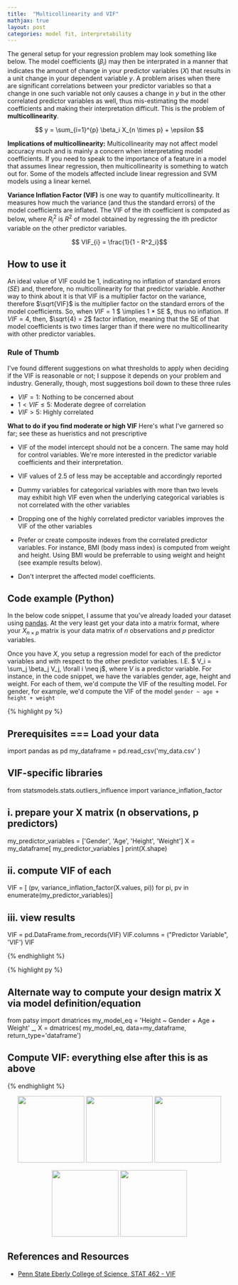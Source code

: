 ```yaml
---
title:  "Multicollinearity and VIF"
mathjax: true
layout: post
categories: model fit, interpretability
---
```


The general setup for your regression problem may look something like below. The model coefficients ($\beta_i$) may then be interprated in a manner that indicates the amount of change in your predictor variables ($X$) that results in a unit change in your dependent variable $y$. A problem arises when there are significant correlations between your predictor variables so that a change in one such variable not only causes a change in $y$ but in the other correlated predictor variables as well, thus mis-estimating the model coefficients and making their interpretation difficult. This is the problem of **multicollinearity**.

$$ y = \sum_{i=1}^{p} \beta_i X_{n \times p} + \epsilon $$

**Implications of multicollinearity:** Multicollinearity may not affect model accuracy much and is mainly a concern when interpretating model coefficients. If you need to speak to the importance of a feature in a model that assumes linear regression, then multicollinearity is something to watch out for. Some of the models affected include linear regression and SVM models using a linear kernel. 

**Variance Inflation Factor (VIF)** is one way to quantify multicollinearity. It measures how much the variance (and thus the standard errors) of the model coefficients are inflated. The VIF of the ith coefficient is computed as below, where $R^2_i$ is $R^2$ of model obtained by regressing the ith predictor variable on the other predictor variables. 

$$ VIF_{i} = \frac{1}{1 - R^2_i}$$

## How to use it
An ideal value of VIF could be 1, indicating no inflation of standard errors ($SE$) and, therefore, no multicollinearity for that predictor variable. Another way to think about it is that VIF is a multiplier factor on the variance, therefore $\sqrt{VIF}$ is the multiplier factor on the standard errors of the model coefficients. So, when $VIF = 1$ $ \implies 1 * SE $, thus no inflation. If $VIF=4$, then, $\sqrt{4} = 2$ factor inflation, meaning that the SE of that model coefficients is two times larger than if there were no multicollinearity with other predictor variables. 


### Rule of Thumb
I've found different suggestions on what thresholds to apply when deciding if the VIF is reasonable or not; I suppose it depends on your problem and industry. Generally, though, most suggestions boil down to these three rules

- $VIF = 1$: Nothing to be concerned about 
- $1 < VIF \le 5$: Moderate degree of correlation 
- $VIF > 5$: Highly correlated 

**What to do if you find moderate or high VIF**
Here's  what I've garnered so far; see these as hueristics and not prescriptive 

- VIF of the model intercept should not be a concern. The same may hold for control variables. We're more interested in the predictor variable coefficients and their interpretation. 

- VIF values of 2.5 of less may be acceptable and accordingly reported

- Dummy variables for categorical variables with more than two levels may exhibit high VIF even when the underlying categorical variables is not correlated with the other variables 

- Dropping one of the highly correlated predictor variables improves the VIF of the other variables 

- Prefer or create composite indexes from the correlated predictor variables. For instance, BMI (body mass index) is computed from weight and height. Using BMI would be preferrable to using weight and height (see example results below). 

- Don't interpret the affected model coefficients. 


## Code example (Python)
In the below code snippet, I assume that you've already loaded your dataset using <a href="https://pandas.pydata.org/docs/reference/api/pandas.DataFrame.html" target="_blank">pandas</a>. At the very least get your data into a matrix format, where your $X_{n \times p}$ matrix is your data matrix of $n$ observations and $p$ predictor variables. 

Once you have $X$, you setup a regression model for each of the predictor variables and with respect to the other predictor variables. I.E. $ V_i = \sum_j \beta_j V_j, \forall i \neq j$, where $V$ is a predictor variable. For instance, in the code snippet, we have the variables gender, age, height and weight. For each of them, we'd compute the VIF of the resulting model. For gender, for example, we'd compute the VIF of the model `gender ~ age + height + weight` 

{% highlight py %}
## Prerequisites === Load your data 
import pandas as pd
my_dataframe = pd.read_csv('my_data.csv' )

## VIF-specific libraries
from statsmodels.stats.outliers_influence import variance_inflation_factor

## i. prepare your X matrix (n observations, p predictors)
my_predictor_variables = ['Gender', 'Age', 'Height', 'Weight'] 
X = my_dataframe[ my_predictor_variables ]
print(X.shape) 

## ii. compute VIF of each 
VIF = [ (pv, variance_inflation_factor(X.values, pi)) for pi, pv in enumerate(my_predictor_variables)]

## iii. view results
VIF = pd.DataFrame.from_records(VIF)
VIF.columns = ("Predictor Variable", 'VIF')
VIF

{% endhighlight %}


{% highlight py %}
## Alternate way to compute your design matrix X via model definition/equation 
from patsy import dmatrices
my_model_eq = 'Height ~ Gender + Age + Weight' 
_, X = dmatrices( my_model_eq, data=my_dataframe, return_type='dataframe')

## Compute VIF: everything else after this is as above
{% endhighlight %}

<p align='center'>
    <img src='https://github.com/bilha-analytics/ncov_bot_app/blob/master/20220316_vif__b4_bmi.png?raw=true' width='150'> 
    <img src='https://github.com/bilha-analytics/ncov_bot_app/blob/master/20220316_vif__replace-bmi.png?raw=true' width='150'> 
    <img src='https://github.com/bilha-analytics/ncov_bot_app/blob/master/20220316_vif__replace_BP.png?raw=true' width='150'> 
</p> 


<p align='center'>
    <img src='https://github.com/bilha-analytics/ncov_bot_app/blob/master/20220316_vif_eq_b4.png?raw=true' width='150'> 
    <img src='https://github.com/bilha-analytics/ncov_bot_app/blob/master/20220316_vif_eq_after.png?raw=true' width='150'>  
</p> 



## References and Resources 

<ul> 
<li><a href="https://online.stat.psu.edu/stat462/node/180/" target="_blank">Penn State Eberly College of Science, STAT 462 - VIF </a></li>

</ul>


